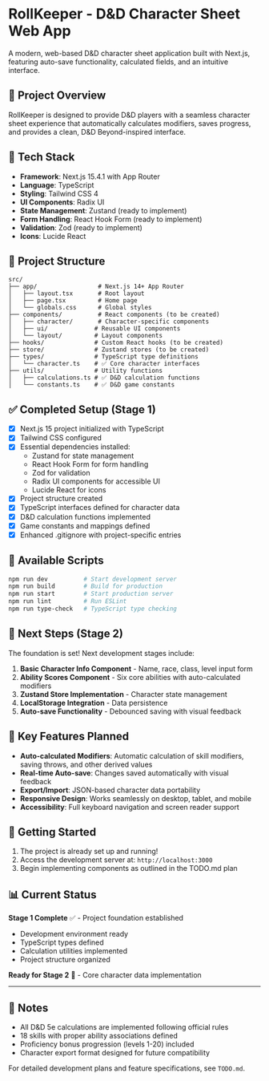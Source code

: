 # RollKeeper - D&D Character Sheet Web App

A modern, web-based D&D character sheet application built with Next.js, featuring auto-save functionality, calculated fields, and an intuitive interface.

## 🎲 Project Overview

RollKeeper is designed to provide D&D players with a seamless character sheet experience that automatically calculates modifiers, saves progress, and provides a clean, D&D Beyond-inspired interface.

## 🚀 Tech Stack

- **Framework**: Next.js 15.4.1 with App Router
- **Language**: TypeScript
- **Styling**: Tailwind CSS 4
- **UI Components**: Radix UI
- **State Management**: Zustand (ready to implement)
- **Form Handling**: React Hook Form (ready to implement)
- **Validation**: Zod (ready to implement)
- **Icons**: Lucide React

## 📁 Project Structure

```
src/
├── app/                 # Next.js 14+ App Router
│   ├── layout.tsx       # Root layout
│   ├── page.tsx         # Home page
│   └── globals.css      # Global styles
├── components/          # React components (to be created)
│   ├── character/       # Character-specific components
│   ├── ui/             # Reusable UI components
│   └── layout/         # Layout components
├── hooks/              # Custom React hooks (to be created)
├── store/              # Zustand stores (to be created)
├── types/              # TypeScript type definitions
│   └── character.ts    # ✅ Core character interfaces
├── utils/              # Utility functions
│   ├── calculations.ts # ✅ D&D calculation functions
│   └── constants.ts    # ✅ D&D game constants
```

## ✅ Completed Setup (Stage 1)

- [x] Next.js 15 project initialized with TypeScript
- [x] Tailwind CSS configured
- [x] Essential dependencies installed:
  - Zustand for state management
  - React Hook Form for form handling
  - Zod for validation
  - Radix UI components for accessible UI
  - Lucide React for icons
- [x] Project structure created
- [x] TypeScript interfaces defined for character data
- [x] D&D calculation functions implemented
- [x] Game constants and mappings defined
- [x] Enhanced .gitignore with project-specific entries

## 🔧 Available Scripts

```bash
npm run dev          # Start development server
npm run build        # Build for production
npm run start        # Start production server
npm run lint         # Run ESLint
npm run type-check   # TypeScript type checking
```

## 🎯 Next Steps (Stage 2)

The foundation is set! Next development stages include:

1. **Basic Character Info Component** - Name, race, class, level input form
2. **Ability Scores Component** - Six core abilities with auto-calculated modifiers
3. **Zustand Store Implementation** - Character state management
4. **LocalStorage Integration** - Data persistence
5. **Auto-save Functionality** - Debounced saving with visual feedback

## 🧠 Key Features Planned

- **Auto-calculated Modifiers**: Automatic calculation of skill modifiers, saving throws, and other derived values
- **Real-time Auto-save**: Changes saved automatically with visual feedback
- **Export/Import**: JSON-based character data portability
- **Responsive Design**: Works seamlessly on desktop, tablet, and mobile
- **Accessibility**: Full keyboard navigation and screen reader support

## 🚀 Getting Started

1. The project is already set up and running!
2. Access the development server at: `http://localhost:3000`
3. Begin implementing components as outlined in the TODO.md plan

## 📊 Current Status

**Stage 1 Complete** ✅ - Project foundation established
- Development environment ready
- TypeScript types defined
- Calculation utilities implemented  
- Project structure organized

**Ready for Stage 2** 🚧 - Core character data implementation

---

## 📝 Notes

- All D&D 5e calculations are implemented following official rules
- 18 skills with proper ability associations defined
- Proficiency bonus progression (levels 1-20) included
- Character export format designed for future compatibility

For detailed development plans and feature specifications, see `TODO.md`.
